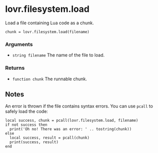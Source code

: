 <!--
category: reference
-->

lovr.filesystem.load
===

Load a file containing Lua code as a chunk.

    chunk = lovr.filesystem.load(filename)

### Arguments

- `string filename` The name of the file to load.

### Returns

- `function chunk` The runnable chunk.

Notes
---

An error is thrown if the file contains syntax errors.  You can use `pcall` to safely load the code:

```
local success, chunk = pcall(lovr.filesystem.load, filename)
if not success then
  print('Oh no! There was an error: ' .. tostring(chunk))
else
  local success, result = pcall(chunk)
  print(success, result)
end
```
